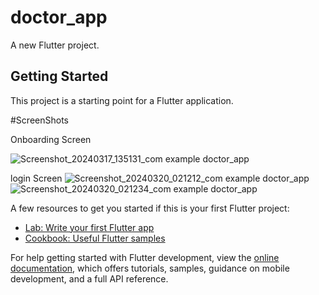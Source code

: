 # doctor_app

A new Flutter project.

## Getting Started

This project is a starting point for a Flutter application.

#ScreenShots 

 Onboarding Screen

  ![Screenshot_20240317_135131_com example doctor_app](https://github.com/mahmoudashry98/doctor_app/assets/83143927/1658f2c0-f574-45f0-bf7a-b38dc5519958)




 login Screen
  ![Screenshot_20240320_021212_com example doctor_app](https://github.com/mahmoudashry98/doctor_app/assets/83143927/19b05731-8a29-46d8-83ad-e8bc3b9388ba)
  ![Screenshot_20240320_021234_com example doctor_app](https://github.com/mahmoudashry98/doctor_app/assets/83143927/984b88e3-1d34-4777-b1eb-3f6e59a8729f)



A few resources to get you started if this is your first Flutter project:

- [Lab: Write your first Flutter app](https://docs.flutter.dev/get-started/codelab)
- [Cookbook: Useful Flutter samples](https://docs.flutter.dev/cookbook)

For help getting started with Flutter development, view the
[online documentation](https://docs.flutter.dev/), which offers tutorials,
samples, guidance on mobile development, and a full API reference.
